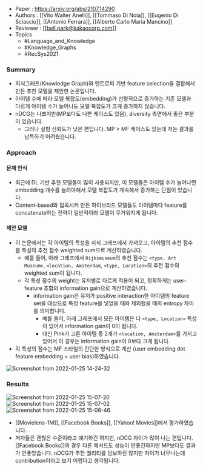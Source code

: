 - Paper : https://arxiv.org/abs/2107.14290
- Authors : [[Vito Walter Anelli]], [[Tommaso Di Noia]], [[Eugenio Di Sciascio]], [[Antonio Ferrara]], [[Alberto Carlo Maria Mancino]]
- Reviewer : [[bell.park@kakaocorp.com]]
- Topics
	- #Language_and_Knowledge
	- #Knowledge_Graphs
	- #RecSys2021

### Summary
* 지식그래프(Knowledge Graph)와 엔트로피 기반 feature selection을 결합해서 만든 추천 모델을 제안한 논문입니다.
* 아이템 수에 따라 모델 복잡도(embedding)가 선형적으로 증가하는 기존 모델과 다르게 아이템 수가 늘어나도 모델 복잡도가 크게 증가하지 않습니다.
* nDCG는 나쁘지만(MP보다도 나쁜 케이스도 있음), diversity 측면에서 좋은 부분이 있습니다.
  * 그러나 실험 신뢰도가 낮은 편입니다. MP > MF 케이스도 있는데 저는 결과를 납득하기 어려웠습니다.

### Approach
#### 문제 인식
* 최근에 DL 기반 추천 모델들이 많이 사용되지만, 이 모델들은 아이템 수가 늘어나면 embedding 개수를 늘려야해서 모델 복잡도가 계속해서 증가하는 단점이 있습니다.
* Content-based와 접목시켜 만든 하이브리드 모델들도 아이템마다 feature를 concatenate하는 전략이 일반적이라 모델이 무거워지게 됩니다.

#### 제안 모델
* 이 논문에서는 각 아이템의 특성을 지식 그래프에서 가져오고, 아이템의 추천 점수를 특성의 추천 점수 weighted sum으로 계산하였습니다.
  * 예를 들어, 아래 그래프에서 `Rijksmuseum`의 추천 점수는 `<type, Art Museum>`, `<location, Amsterdam`, `<type, Location>`의 추천 점수의 weighted sum이 됩니다.
  * 각 특성 점수의 weight는 유저별로 다르게 적용이 되고, 정확하게는 user-feature 조합의 information gain으로 계산하였습니다.
    * information gain은 유저가 positive interaction한 아이템의 feature set을 대상으로 특정 feature를 넣었을 때와 제외했을 때의 entropy 차이를 의미합니다.
      * 예를 들어, 아래 그래프에서 모든 아이템은 다 `<type, Location>` 특성이 있어서 information gain이 0이 됩니다.
      * 대신 Pink가 고른 아이템 중 2개가 `<location, Amsterdam>`를 가지고 있어서 이 경우는 information gain이 0보다 크게 됩니다.
* 각 특성의 점수는 MF 스타일의 간단한 방식으로 계산 (user embedding dot feature embedding + user bias)하였습니다.

![Screenshot from 2022-01-25 14-24-32](https://github.daumkakao.com/storage/user/3654/files/d9ca08fc-12ee-4350-8f44-0c2b5248b47e)

### Results
![Screenshot from 2022-01-25 15-07-20](https://github.daumkakao.com/storage/user/3654/files/ac6e8bdb-8307-49a9-aea7-c6ea5271cde4)
![Screenshot from 2022-01-25 15-07-02](https://github.daumkakao.com/storage/user/3654/files/93f93d35-c8d2-4487-80e2-6e4660a46d79)
![Screenshot from 2022-01-25 15-06-46](https://github.daumkakao.com/storage/user/3654/files/4611b187-435c-46e0-9abd-74ba35de4f21)

- [[Movielens-1M]], [[Facebook Books]], [[Yahoo! Movies]]에서 평가하였습니다.
- 저자들은 괜찮은 수준이라고 얘기하긴 하지만, nDCG 차이가 많이 나는 편입니다. [[Facebook Books]]의 경우 다른 메서드도 성능이 안좋긴하지만 MP보다도 결과가 안좋았습니다. nDCG가 추천 퀄리티를 담보하진 않지만 차이가 너무나는데 contribution이라고 보기 어렵다고 생각됩니다.
